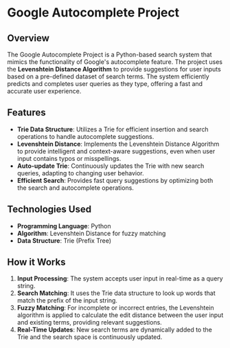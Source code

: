 
# Google Autocomplete Project

## Overview

The Google Autocomplete Project is a Python-based search system that mimics the functionality of Google's autocomplete feature. The project uses the **Levenshtein Distance Algorithm** to provide suggestions for user inputs based on a pre-defined dataset of search terms. The system efficiently predicts and completes user queries as they type, offering a fast and accurate user experience.

## Features

- **Trie Data Structure**: Utilizes a Trie for efficient insertion and search operations to handle autocomplete suggestions.
- **Levenshtein Distance**: Implements the Levenshtein Distance Algorithm to provide intelligent and context-aware suggestions, even when user input contains typos or misspellings.
- **Auto-update Trie**: Continuously updates the Trie with new search queries, adapting to changing user behavior.
- **Efficient Search**: Provides fast query suggestions by optimizing both the search and autocomplete operations.

## Technologies Used

- **Programming Language**: Python
- **Algorithm**: Levenshtein Distance for fuzzy matching
- **Data Structure**: Trie (Prefix Tree)
  
## How it Works

1. **Input Processing**: The system accepts user input in real-time as a query string.
2. **Search Matching**: It uses the Trie data structure to look up words that match the prefix of the input string.
3. **Fuzzy Matching**: For incomplete or incorrect entries, the Levenshtein algorithm is applied to calculate the edit distance between the user input and existing terms, providing relevant suggestions.
4. **Real-Time Updates**: New search terms are dynamically added to the Trie and the search space is continuously updated.



